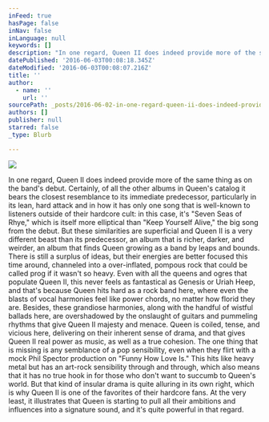 ```yaml
---
inFeed: true
hasPage: false
inNav: false
inLanguage: null
keywords: []
description: "In one regard, Queen II does indeed provide more of the same thing as on the band's debut. Certainly, of all the other albums in Queen's catalog it bears the closest resemblance to its immediate predecessor, particularly in its lean, hard attack and in how it has only one song that is well-known to listeners outside of their hardcore cult: in this case, it's \"Seven Seas of Rhye,\" which is itself more elliptical than \"Keep Yourself Alive,\" the big song from the debut. But these similarities are superficial and Queen II is a very different beast than its predecessor, an album that is richer, darker, and weirder, an album that finds Queen growing as a band by leaps and bounds. There is still a surplus of ideas, but their energies are better focused this time around, channeled into a over-inflated, pompous rock that could be called prog if it wasn't so heavy. Even with all the queens and ogres that populate Queen II, this never feels as fantastical as Genesis or Uriah Heep, and that's because Queen hits hard as a rock band here, where even the blasts of vocal harmonies feel like power chords, no matter how florid they are. Besides, these grandiose harmonies, along with the handful of wistful ballads here, are overshadowed by the onslaught of guitars and pummeling rhythms that give Queen II majesty and menace. Queen is coiled, tense, and vicious here, delivering on their inherent sense of drama, and that gives Queen II real power as music, as well as a true cohesion. The one thing that is missing is any semblance of a pop sensibility, even when they flirt with a mock Phil Spector production on \"Funny How Love Is.\" This hits like heavy metal but has an art-rock sensibility through and through, which also means that it has no true hook in for those who don't want to succumb to Queen's world. But that kind of insular drama is quite alluring in its own right, which is why Queen II is one of the favorites of their hardcore fans. At the very least, it illustrates that Queen is starting to pull all their ambitions and influences into a signature sound, and it's quite powerful in that regard. "
datePublished: '2016-06-03T00:08:18.345Z'
dateModified: '2016-06-03T00:08:07.216Z'
title: ''
author:
  - name: ''
    url: ''
sourcePath: _posts/2016-06-02-in-one-regard-queen-ii-does-indeed-provide-more-of-the-same.md
authors: []
publisher: null
starred: false
_type: Blurb

---
```

![](https://the-grid-user-content.s3-us-west-2.amazonaws.com/e5105a04-c64d-4620-871a-0a277123ccf9.png)

In one regard, Queen II does indeed provide more of the same thing as on the band's debut. Certainly, of all the other albums in Queen's catalog it bears the closest resemblance to its immediate predecessor, particularly in its lean, hard attack and in how it has only one song that is well-known to listeners outside of their hardcore cult: in this case, it's "Seven Seas of Rhye," which is itself more elliptical than "Keep Yourself Alive," the big song from the debut. But these similarities are superficial and Queen II is a very different beast than its predecessor, an album that is richer, darker, and weirder, an album that finds Queen growing as a band by leaps and bounds. There is still a surplus of ideas, but their energies are better focused this time around, channeled into a over-inflated, pompous rock that could be called prog if it wasn't so heavy. Even with all the queens and ogres that populate Queen II, this never feels as fantastical as Genesis or Uriah Heep, and that's because Queen hits hard as a rock band here, where even the blasts of vocal harmonies feel like power chords, no matter how florid they are. Besides, these grandiose harmonies, along with the handful of wistful ballads here, are overshadowed by the onslaught of guitars and pummeling rhythms that give Queen II majesty and menace. Queen is coiled, tense, and vicious here, delivering on their inherent sense of drama, and that gives Queen II real power as music, as well as a true cohesion. The one thing that is missing is any semblance of a pop sensibility, even when they flirt with a mock Phil Spector production on "Funny How Love Is." This hits like heavy metal but has an art-rock sensibility through and through, which also means that it has no true hook in for those who don't want to succumb to Queen's world. But that kind of insular drama is quite alluring in its own right, which is why Queen II is one of the favorites of their hardcore fans. At the very least, it illustrates that Queen is starting to pull all their ambitions and influences into a signature sound, and it's quite powerful in that regard.